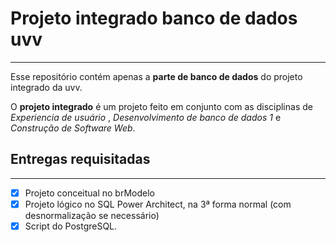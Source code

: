 # Projeto integrado banco de dados uvv 
***
Esse repositório contém apenas a __parte de banco de dados__ do projeto integrado da uvv. 

 O __projeto integrado__ é um projeto feito em conjunto com as disciplinas de *Experiencia de usuário* , *Desenvolvimento de banco de dados 1* e *Construção de Software Web*.


 ## Entregas requisitadas
 ***
 - [x] Projeto conceitual no brModelo
 - [x] Projeto lógico no SQL Power Architect, na 3ª forma normal (com desnormalização se necessário) 
 - [x] Script do PostgreSQL.
